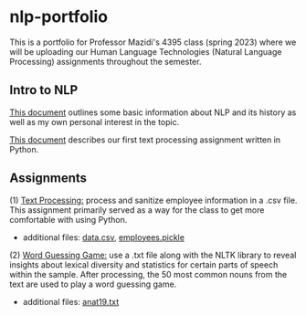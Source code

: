 # nlp-portfolio
This is a portfolio for Professor Mazidi's 4395 class (spring 2023) where we will be uploading our Human Language Technologies (Natural Language Processing) assignments throughout the semester.

## Intro to NLP
[This document](kam180013portfolio0.pdf) outlines some basic information about NLP and its history as well as my own personal interest in the topic.

[This document](kam180013portfolio1.pdf) describes our first text processing assignment written in Python.

## Assignments
(1) [Text Processing:](employee.py) process and sanitize employee information in a .csv file. This assignment primarily served as a way for the class to get more comfortable with using Python.
  - additional files: [data.csv](data.csv), [employees.pickle](employees.pickle)

(2) [Word Guessing Game:](word_guess_game.py) use a .txt file along with the NLTK library to reveal insights about lexical diversity and statistics for certain parts of speech within the sample. After processing, the 50 most common nouns from the text are used to play a word guessing game.
  - additional files: [anat19.txt](anat19.txt)
